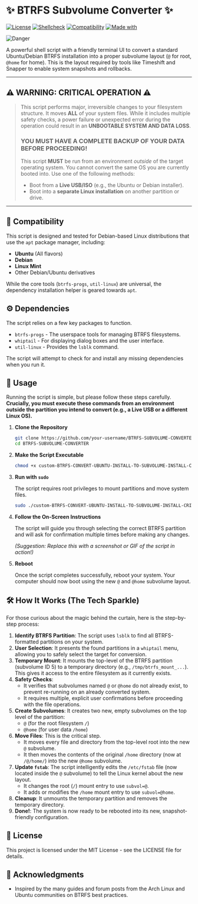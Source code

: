 # ✨ BTRFS Subvolume Converter ✨

[![License](https://img.shields.io/badge/License-MIT-blue.svg)](https://opensource.org/licenses/MIT)
[![Shellcheck](https://img.shields.io/badge/Shellcheck-Passing-brightgreen.svg)](#)
[![Compatibility](https://img.shields.io/badge/Compatibility-Debian%20%7C%20Ubuntu%20%7C%20Mint-orange.svg)](#compatibility)
[![Made with](https://img.shields.io/badge/Made%20with-Bash%20&%20Whiptail-lightgrey.svg)](#)

![Danger](https://img.shields.io/badge/DANGER-CRITICAL%20FILESYSTEM%20OPERATION-red.svg)

A powerful shell script with a friendly terminal UI to convert a standard Ubuntu/Debian BTRFS installation into a proper subvolume layout (`@` for root, `@home` for home). This is the layout required by tools like Timeshift and Snapper to enable system snapshots and rollbacks.

---

## ⚠️ WARNING: CRITICAL OPERATION ⚠️

> This script performs major, irreversible changes to your filesystem structure. It moves **ALL** of your system files. While it includes multiple safety checks, a power failure or unexpected error during the operation could result in an **UNBOOTABLE SYSTEM AND DATA LOSS**.
>
> ### **YOU MUST HAVE A COMPLETE BACKUP OF YOUR DATA BEFORE PROCEEDING!**
>
 > This script **MUST** be run from an environment *outside* of the target operating system. You cannot convert the same OS you are currently booted into. Use one of the following methods:
 > *   Boot from a **Live USB/ISO** (e.g., the Ubuntu or Debian installer).
 > *   Boot into a **separate Linux installation** on another partition or drive.

---

## 🐧 Compatibility

This script is designed and tested for Debian-based Linux distributions that use the `apt` package manager, including:

*   **Ubuntu** (All flavors)
*   **Debian**
*   **Linux Mint**
*   Other Debian/Ubuntu derivatives

While the core tools (`btrfs-progs`, `util-linux`) are universal, the dependency installation helper is geared towards `apt`.

## ⚙️ Dependencies

The script relies on a few key packages to function.

*   `btrfs-progs` - The userspace tools for managing BTRFS filesystems.
*   `whiptail` - For displaying dialog boxes and the user interface.
*   `util-linux` - Provides the `lsblk` command.

The script will attempt to check for and install any missing dependencies when you run it.

## 🚀 Usage

Running the script is simple, but please follow these steps carefully. **Crucially, you must execute these commands from an environment outside the partition you intend to convert (e.g., a Live USB or a different Linux OS).**

1.  **Clone the Repository**

    ```bash
    git clone https://github.com/your-username/BTRFS-SUBVOLUME-CONVERTER.git
    cd BTRFS-SUBVOLUME-CONVERTER
    ```

2.  **Make the Script Executable**

    ```bash
    chmod +x custom-BTRFS-CONVERT-UBUNTU-INSTALL-TO-SUBVOLUME-INSTALL-CRITICAL.sh
    ```

3.  **Run with `sudo`**

    The script requires root privileges to mount partitions and move system files.

    ```bash
    sudo ./custom-BTRFS-CONVERT-UBUNTU-INSTALL-TO-SUBVOLUME-INSTALL-CRITICAL.sh
    ```

4.  **Follow the On-Screen Instructions**

    The script will guide you through selecting the correct BTRFS partition and will ask for confirmation multiple times before making any changes.

    
    *(Suggestion: Replace this with a screenshot or GIF of the script in action!)*

5.  **Reboot**

    Once the script completes successfully, reboot your system. Your computer should now boot using the new `@` and `@home` subvolume layout.

## 🛠️ How It Works (The Tech Sparkle)

For those curious about the magic behind the curtain, here is the step-by-step process:

1.  **Identify BTRFS Partition**: The script uses `lsblk` to find all BTRFS-formatted partitions on your system.
2.  **User Selection**: It presents the found partitions in a `whiptail` menu, allowing you to safely select the target for conversion.
3.  **Temporary Mount**: It mounts the top-level of the BTRFS partition (subvolume ID 5) to a temporary directory (e.g., `/tmp/btrfs_mount_...`). This gives it access to the entire filesystem as it currently exists.
4.  **Safety Checks**:
    *   It verifies that subvolumes named `@` or `@home` do not already exist, to prevent re-running on an already converted system.
    *   It requires multiple, explicit user confirmations before proceeding with the file operations.
5.  **Create Subvolumes**: It creates two new, empty subvolumes on the top level of the partition:
    *   `@` (for the root filesystem `/`)
    *   `@home` (for user data `/home`)
6.  **Move Files**: This is the critical step.
    *   It moves every file and directory from the top-level root into the new `@` subvolume.
    *   It then moves the contents of the original `/home` directory (now at `/@/home/`) into the new `@home` subvolume.
7.  **Update `fstab`**: The script intelligently edits the `/etc/fstab` file (now located inside the `@` subvolume) to tell the Linux kernel about the new layout.
    *   It changes the root (`/`) mount entry to use `subvol=@`.
    *   It adds or modifies the `/home` mount entry to use `subvol=@home`.
8.  **Cleanup**: It unmounts the temporary partition and removes the temporary directory.
9.  **Done!**: The system is now ready to be rebooted into its new, snapshot-friendly configuration.

## 📜 License

This project is licensed under the MIT License - see the LICENSE file for details.

## 🙏 Acknowledgments

*   Inspired by the many guides and forum posts from the Arch Linux and Ubuntu communities on BTRFS best practices.
